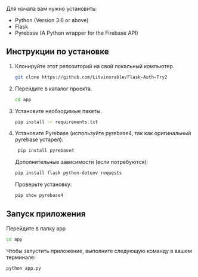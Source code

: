 Для начала вам нужно установить:

- Python (Version 3.6 or above)
- Flask
- Pyrebase (A Python wrapper for the Firebase API)

## Инструкции по установке

1. Клонируйте этот репозиторий на свой локальный компьютер.
    ```bash
    git clone https://github.com/Litvinorable/Flask-Auth-Try2
    ```

2. Перейдите в каталог проекта.
    ```bash
    cd app
    ```

3. Установите необходимые пакеты.
    ```bash
    pip install -r requirements.txt
    ```
4. Установите Pyrebase (используйте pyrebase4, так как оригинальный pyrebase устарел):
   ```bash
    pip install pyrebase4
    ```  
    Дополнительные зависимости (если потребуются):
    ```bash
    pip install flask python-dotenv requests
    ``` 
    Проверьте установку:
     ```bash
    pip show pyrebase4
    ``` 

## Запуск приложения

Перейдите в папку app 

```bash
cd app
```

Чтобы запустить приложение, выполните следующую команду в вашем терминале:

```bash
python app.py
```

